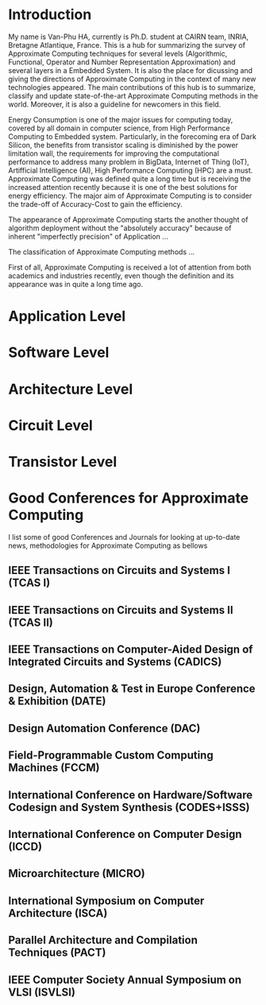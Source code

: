# Introduction
My name is Van-Phu HA, currently is Ph.D. student at CAIRN team, INRIA, Bretagne Atlantique, France. This is a hub for summarizing the survey of Approximate Computing techniques for several levels (Algorithmic, Functional, Operator and Number Representation Approximation) and several layers in a Embedded System. It is also the place for dicussing and giving the directions of Approximate Computing in the context of many new technologies appeared. The main contributions of this hub is to summarize, classify and update state-of-the-art Approximate Computing methods in the world. Moreover, it is also a guideline for newcomers in this field.

Energy Consumption is one of the major issues for computing today, covered by all domain in computer science, from High Performance Computing to Embedded system. Particularly, in the forecoming era of Dark Silicon, the benefits from transistor scaling is diminished by the power limitation wall, the requirements for improving the computational performance to address many problem in BigData, Internet of Thing (IoT), Artifficial Intelligence (AI), High Performance Computing (HPC) are a must. Approximate Computing was defined quite a long time but is receiving the increased attention recently because it is one of the best solutions for energy efficiency. The major aim of Approximate Computing is to consider the trade-off of Accuracy-Cost to gain the efficiency. 

The appearance of Approximate Computing starts the another thought of algorithm deployment without the "absolutely accuracy" because of inherent "imperfectly precision" of Application ...

The classification of Approximate Computing methods ...

First of all, Approximate Computing is received a lot of attention from both academics and industries recently, even though the definition and its appearance was in quite a long time ago.
# Application Level

# Software Level

# Architecture Level

# Circuit Level

# Transistor Level

# Good Conferences for Approximate Computing 
I list some of good Conferences and Journals for looking at up-to-date news, methodologies for Approximate Computing as bellows
## IEEE Transactions on Circuits and Systems I (TCAS I)
## IEEE Transactions on Circuits and Systems II (TCAS II)
## IEEE Transactions on Computer-Aided Design of Integrated Circuits and Systems (CADICS)
## Design, Automation & Test in Europe Conference & Exhibition (DATE)
## Design Automation Conference (DAC)
## Field-Programmable Custom Computing Machines (FCCM)
## International Conference on Hardware/Software Codesign and System Synthesis (CODES+ISSS)
## International Conference on Computer Design (ICCD)
## Microarchitecture (MICRO)
## International Symposium on Computer Architecture (ISCA)
## Parallel Architecture and Compilation Techniques (PACT)
## IEEE Computer Society Annual Symposium on VLSI (ISVLSI)
